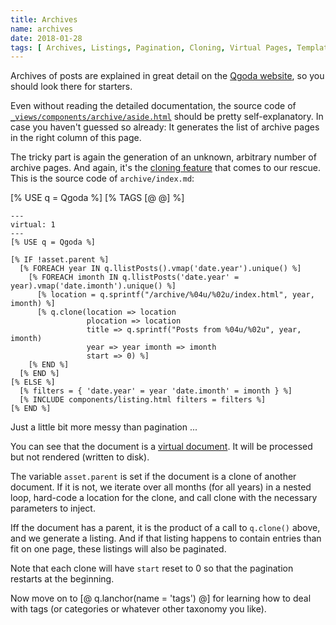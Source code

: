 ```yaml
---
title: Archives
name: archives
date: 2018-01-28
tags: [ Archives, Listings, Pagination, Cloning, Virtual Pages, Templates ]
---
```

Archives of posts are explained in great detail on the [Qgoda website](http://www.qgoda.net/en/docs/archives/), so you should look there for starters.

Even without reading the detailed documentation, the source code of [`_views/components/archive/aside.html`](https://github.com/gflohr/qgoda-essential/blob/master/_views/components/archive/aside.html) should be pretty self-explanatory.  In case you haven't guessed so already: It generates the list of archive pages in the right column of this page.

The tricky part is again the generation of an unknown, arbitrary number of archive pages.  And again, it's the [cloning feature](http://www.qgoda.net/en/docs/cloning/) that comes to our rescue.  This is the source code of `archive/index.md`:

<!--QGODA-NO-XGETTEXT-->
[% USE q = Qgoda %]
[% TAGS [@ @] %]
<!--/QGODA-NO-XGETTEXT-->

```tt2
---
virtual: 1
---
[% USE q = Qgoda %]

[% IF !asset.parent %]
  [% FOREACH year IN q.llistPosts().vmap('date.year').unique() %]
    [% FOREACH imonth IN q.llistPosts('date.year' = year).vmap('date.imonth').unique() %]
      [% location = q.sprintf("/archive/%04u/%02u/index.html", year, imonth) %]
      [% q.clone(location => location
                 plocation => location
                 title => q.sprintf("Posts from %04u/%02u", year, imonth) 
                 year => year imonth => imonth
                 start => 0) %]
    [% END %]
  [% END %]
[% ELSE %]
  [% filters = { 'date.year' = year 'date.imonth' = imonth } %]
  [% INCLUDE components/listing.html filters = filters %]
[% END %]
```
<!--/QGODA-NO-XGETTEXT-->

Just a little bit more messy than pagination ...

You can see that the document is a [virtual document](http://www.qgoda.net/en/docs/virtual-documents/).  It will be processed but not rendered (written to disk).

The variable `asset.parent` is set if the document is a clone of another document.  If it is not, we iterate over all months (for all years) in a nested loop, hard-code a location for the clone, and call clone with the necessary parameters to inject.

Iff the document has a parent, it is the product of a call to `q.clone()` above, and we generate a listing.  And if that listing happens to contain entries than fit on one page, these listings will also be paginated.

Note that each clone will have `start` reset to 0 so that the pagination restarts at the beginning.

Now move on to [@ q.lanchor(name = 'tags') @] for learning how to deal with tags (or categories or whatever other taxonomy you like).
